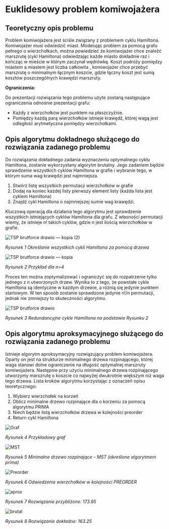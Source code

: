 # Euklidesowy problem komiwojażera


## Teoretyczny opis problemu

Problem komiwojażera jest ściśle związany z problemem cyklu Hamiltona. Komiwojażer musi odwiedzić miast. Modelując problem za pomocą grafu pełnego o wierzchołkach, można powiedzieć że komiwojażer chce znaleźć marszrutę (cykl Hamiltona) odwiedzając każde miasto dokładnie raz i kończąc w mieście w którym zaczynał wędrówkę. Koszt podróży pomiędzy miastem a miastem jest liczba całkowita , komiwojażer chce przebyć marszrutę o minimalnym łącznym koszcie, gdzie łączny koszt jest sumą kosztów poszczególnych krawędzi marszruty.

**Ograniczenia:**

Do prezentacji rozwiązania tego problemu użyte zostaną następujące ograniczenia odnośnie prezentacji grafu:

- Każdy z wierzchołków jest punktem na płaszczyźnie.
- Pomiędzy każdą parą wierzchołków istnieje krawędź, której wagą jest odległość arytmetyczna pomiędzy wierzchołkami.


## Opis algorytmu dokładnego służącego do rozwiązania zadanego problemu

Do rozwiązania dokładnego zadania wyznaczeniu optymalnego cyklu Hamiltona, zostanie wykorzystany algorytm brutalny. Jego zadaniem będzie sprawdzenie wszystkich cyklów Hamiltona w grafie i wybranie tego, w którym suma wag krawędzi jest najmniejsza.

1. Stwórz listę wszystkich permutacji wierzchołków w grafie
2. Dodaj na koniec każdej listy pierwszy element listy (każda lista jest cyklem Hamiltona)
3. Znajdź cykl Hamiltona o najmniejszej sumie wag krawędzi.

Kluczową operacją dla działania tego algorytmu jest sprawdzenie wszystkich istniejących cyklów Hamiltona dla grafu. Z własności permutacji wiemy, że istnieje n! takich cyklów, gdzie n jest ilością wierzchołków w grafie.

![TSP brutforce drawio — kopia (2)](https://user-images.githubusercontent.com/71324202/167785708-fe63a9b0-cc21-49d8-803e-9dd4b975fd0d.png)

_Rysunek 1 Określanie wszystkich cykli Hamiltona za pomocą drzewa_

![TSP brutforce drawio — kopia](https://user-images.githubusercontent.com/71324202/167785710-a964d154-eaa6-4774-916c-1f70c9c9df77.png)

_Rysunek 2 Przykład dla n=4_

Proces ten można zoptymalizować i ograniczyć się do rozpatrzenie tylko jednego z n utworzonych drzew. Wynika to z tego, że powstałe cykle Hamiltona są identyczne w każdym drzewie, a różnią się jedynie punktem startowym. W ten sposób zostanie sprawdzone jedynie n!/n permutacji, jednak nie zmniejszy to skuteczności algorytmu.

![TSP brutforce drawio](https://user-images.githubusercontent.com/71324202/167785712-df7990f2-fb3e-46e5-9721-cd67abc45cb3.png)

_Rysunek 3 Redundancyjne cykle Hamiltona na podstawie Rysunku 2_


## Opis algorytmu aproksymacyjnego służącego do rozwiązania zadanego problemu

Istnieje algorytm aproksymacyjny rozwiązujący problem komiwojażera. Oparty on jest na strukturze minimalnego drzewa rozpinającego, której waga stanowi dolne ograniczenie na długość optymalnej marszruty komiwojażera. Następnie przy użyciu minimalnego drzewa rozpinającego utworzymy marszrutę o koszcie co najwyżej dwukrotnie większym niż waga tego drzewa. Lista kroków algorytmu korzystając z oznaczeń opisu teoretycznego:

1. Wybierz wierzchołek na korzeń
2. Oblicz minimalne drzewo rozpinające dla o korzeniu za pomocą algorytmu PRIMA
3. Niech będzie listą wierzchołków drzewa w kolejności preorder
4. Return cykl Hamiltona

![Graf](https://user-images.githubusercontent.com/71324202/167785482-c0426b96-8608-475f-92ac-acf20b336cc6.png)

_Rysunek 4 Przykładowy graf_

![MST](https://user-images.githubusercontent.com/71324202/167785489-b1c29e09-ee80-46d5-9039-87565a70e37e.png)

_Rysunek 5 Minimalne drzewo rozpinające – MST (określone algorytmem prima)_

![Preorder](https://user-images.githubusercontent.com/71324202/167785498-fef5d374-0cff-48a7-9f0a-f95b1840699d.png)

_Rysunek 6 Odwiedzenie wierzchołków w kolejności PREORDER_

![aprox](https://user-images.githubusercontent.com/71324202/167785472-1329666d-9eee-40e9-91e3-4cc348026056.png)

_Rysunek 7 Rozwiązanie przybliżone: 173.95_

![brutal](https://user-images.githubusercontent.com/71324202/167785478-a712ca01-29ca-4d9a-adc6-4729112559d8.png)

_Rysunek 8 Rozwiązanie dokładne: 163.25_

